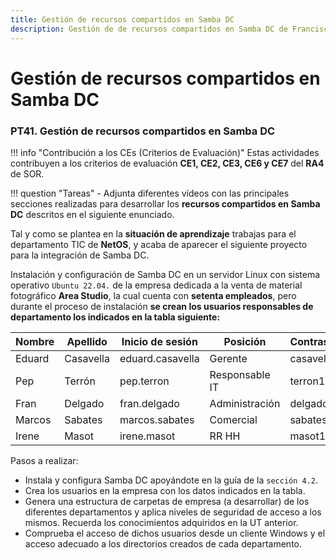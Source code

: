 ```yaml
--- 
title: Gestión de recursos compartidos en Samba DC
description: Gestión de de recursos compartidos en Samba DC de Francisco Javier Hernández Illán. 
---
```


# Gestión de recursos compartidos en Samba DC

### PT41. Gestión de recursos compartidos en Samba DC

!!! info "Contribución a los CEs (Criterios de Evaluación)"
    Estas actividades contribuyen a los criterios de evaluación **CE1, CE2, CE3, CE6 y CE7** del **RA4** de SOR.

!!! question "Tareas"
    - Adjunta diferentes vídeos con las principales secciones realizadas para desarrollar los **recursos compartidos en Samba DC** descritos en el siguiente enunciado.

Tal y como se plantea en la **situación de aprendizaje** trabajas para el departamento TIC de **NetOS**, y acaba de aparecer el siguiente proyecto para la integración de Samba DC.

Instalación y configuración de Samba DC en un servidor Linux con sistema operativo `Ubuntu 22.04.` de la empresa dedicada a la venta de material fotográfico **Area Studio**, la cual cuenta con **setenta empleados**, pero durante el proceso de instalación **se crean los usuarios responsables de departamento los indicados en la tabla siguiente:** 

| Nombre  | Apellido  | Inicio de sesión | Posición       | Contraseña |
|---------|-----------|------------------|----------------|------------|
| Eduard  | Casavella | eduard.casavella | Gerente        | casavella1 |
| Pep     | Terrón    | pep.terron       | Responsable IT | terron1    |
| Fran    | Delgado   | fran.delgado     | Administración | delgado1   |
| Marcos  | Sabates   | marcos.sabates   | Comercial      | sabates1   |
| Irene   | Masot     | irene.masot      | RR HH          | masot1     |

Pasos a realizar:

- Instala y configura Samba DC apoyándote en la guía de la `sección 4.2`.
- Crea los usuarios en la empresa con los datos indicados en la tabla.
- Genera una estructura de carpetas de empresa (a desarrollar) de los diferentes departamentos y aplica niveles de seguridad de acceso a los mismos. Recuerda los conocimientos adquiridos en la UT anterior.
- Comprueba el acceso de dichos usuarios desde un cliente Windows y el acceso adecuado a los directorios creados de cada departamento.

